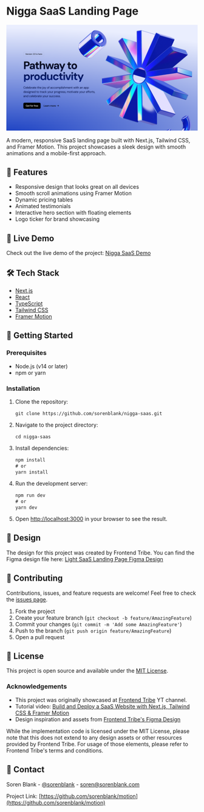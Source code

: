 # Nigga SaaS Landing Page

![Nigga SaaS Landing Page Preview](/public/og-image.png)

A modern, responsive SaaS landing page built with Next.js, Tailwind CSS, and Framer Motion. This project showcases a sleek design with smooth animations and a mobile-first approach.

## 🌟 Features

- Responsive design that looks great on all devices
- Smooth scroll animations using Framer Motion
- Dynamic pricing tables
- Animated testimonials
- Interactive hero section with floating elements
- Logo ticker for brand showcasing

## 🚀 Live Demo

Check out the live demo of the project: [Nigga SaaS Demo](https://niggasaas.vercel.app/)

## 🛠 Tech Stack

- [Next.js](https://nextjs.org/)
- [React](https://reactjs.org/)
- [TypeScript](https://www.typescriptlang.org/)
- [Tailwind CSS](https://tailwindcss.com/)
- [Framer Motion](https://www.framer.com/motion/)

## 🏁 Getting Started

### Prerequisites

- Node.js (v14 or later)
- npm or yarn

### Installation

1. Clone the repository:

   ```
   git clone https://github.com/sorenblank/nigga-saas.git
   ```

2. Navigate to the project directory:

   ```
   cd nigga-saas
   ```

3. Install dependencies:

   ```
   npm install
   # or
   yarn install
   ```

4. Run the development server:

   ```
   npm run dev
   # or
   yarn dev
   ```

5. Open [http://localhost:3000](http://localhost:3000) in your browser to see the result.

## 🎨 Design

The design for this project was created by Frontend Tribe. You can find the Figma design file here:
[Light SaaS Landing Page Figma Design](https://lp.frontendtribe.com/light-saas-landing-page-resource-bundle)

## 🤝 Contributing

Contributions, issues, and feature requests are welcome! Feel free to check the [issues page](https://github.com/sorenblank/light-saas-landing-page/issues).

1. Fork the project
2. Create your feature branch (`git checkout -b feature/AmazingFeature`)
3. Commit your changes (`git commit -m 'Add some AmazingFeature'`)
4. Push to the branch (`git push origin feature/AmazingFeature`)
5. Open a pull request

## 📝 License

This project is open source and available under the [MIT License]().

### Acknowledgements

- This project was originally showcased at [Frontend Tribe](https://www.youtube.com/@frontend-tribe) YT channel.
- Tutorial video: [Build and Deploy a SaaS Website with Next.js, Tailwind CSS & Framer Motion](https://www.youtube.com/watch?v=7hi5zwO75yc)
- Design inspiration and assets from [Frontend Tribe's Figma Design](https://lp.frontendtribe.com/light-saas-landing-page-resource-bundle)

While the implementation code is licensed under the MIT License, please note that this does not extend to any design assets or other resources provided by Frontend Tribe. For usage of those elements, please refer to Frontend Tribe's terms and conditions.

## 📧 Contact

Soren Blank - [@sorenblank](https://sorenblank.com) - soren@sorenblank.com

Project Link: [https://github.com/sorenblank/motion](https://github.com/sorenblank/motion)
